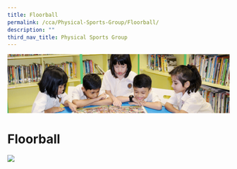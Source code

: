 ```yaml
---
title: Floorball
permalink: /cca/Physical-Sports-Group/Floorball/
description: ""
third_nav_title: Physical Sports Group
---
```

![](/images/banner.gif)


Floorball
=========

![](/images/Floorball.jpeg)